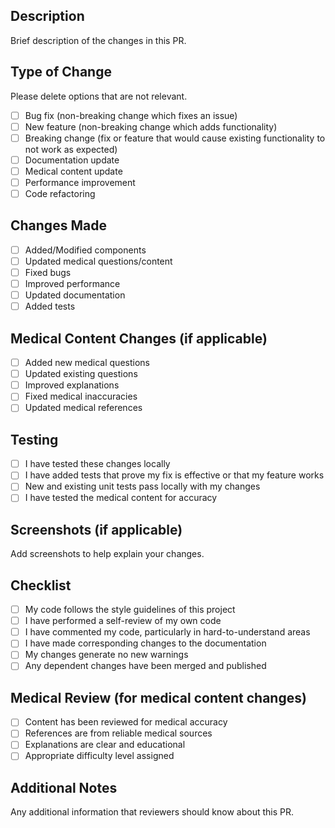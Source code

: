 ## Description
Brief description of the changes in this PR.

## Type of Change
Please delete options that are not relevant.

- [ ] Bug fix (non-breaking change which fixes an issue)
- [ ] New feature (non-breaking change which adds functionality)
- [ ] Breaking change (fix or feature that would cause existing functionality to not work as expected)
- [ ] Documentation update
- [ ] Medical content update
- [ ] Performance improvement
- [ ] Code refactoring

## Changes Made
- [ ] Added/Modified components
- [ ] Updated medical questions/content
- [ ] Fixed bugs
- [ ] Improved performance
- [ ] Updated documentation
- [ ] Added tests

## Medical Content Changes (if applicable)
- [ ] Added new medical questions
- [ ] Updated existing questions
- [ ] Improved explanations
- [ ] Fixed medical inaccuracies
- [ ] Updated medical references

## Testing
- [ ] I have tested these changes locally
- [ ] I have added tests that prove my fix is effective or that my feature works
- [ ] New and existing unit tests pass locally with my changes
- [ ] I have tested the medical content for accuracy

## Screenshots (if applicable)
Add screenshots to help explain your changes.

## Checklist
- [ ] My code follows the style guidelines of this project
- [ ] I have performed a self-review of my own code
- [ ] I have commented my code, particularly in hard-to-understand areas
- [ ] I have made corresponding changes to the documentation
- [ ] My changes generate no new warnings
- [ ] Any dependent changes have been merged and published

## Medical Review (for medical content changes)
- [ ] Content has been reviewed for medical accuracy
- [ ] References are from reliable medical sources
- [ ] Explanations are clear and educational
- [ ] Appropriate difficulty level assigned

## Additional Notes
Any additional information that reviewers should know about this PR.
